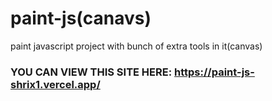# paint-js(canavs)
 paint javascript project with bunch of extra tools in it(canvas)
 
### YOU CAN VIEW THIS SITE HERE: https://paint-js-shrix1.vercel.app/
